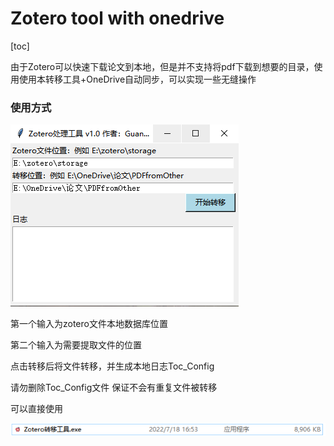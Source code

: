 # Zotero tool with onedrive

[toc]

由于Zotero可以快速下载论文到本地，但是并不支持将pdf下载到想要的目录，使用使用本转移工具+OneDrive自动同步，可以实现一些无缝操作

### 使用方式

![image-20220718165808087](ReadME.assets\image-20220718165808087.png)

第一个输入为zotero文件本地数据库位置

第二个输入为需要提取文件的位置

点击转移后将文件转移，并生成本地日志Toc_Config

请勿删除Toc_Config文件 保证不会有重复文件被转移

可以直接使用

![image-20220718170240603](ReadME.assets\image-20220718170240603.png)